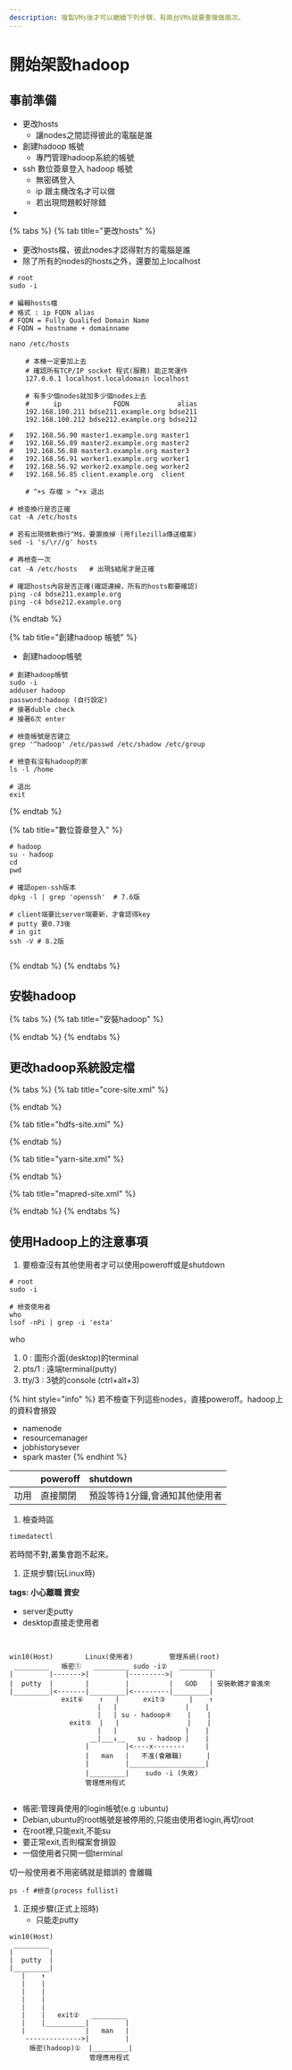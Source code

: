 ```yaml
---
description: 複製VMs後才可以繼續下列步驟，有兩台VMs就要重複做兩次。
---
```


# 開始架設hadoop

## 事前準備

* 更改hosts
  * 讓nodes之間認得彼此的電腦是誰
* 創建hadoop 帳號
  * 專門管理hadoop系統的帳號
* ssh 數位簽章登入 hadoop 帳號 
  * 無密碼登入
  * ip 跟主機改名才可以做
  * 若出現問題較好除錯
* 
{% tabs %}
{% tab title="更改hosts" %}
* 更改hosts檔，彼此nodes才認得對方的電腦是誰
* 除了所有的nodes的hosts之外，還要加上localhost

```text
# root
sudo -i

# 編輯hosts檔
# 格式 : ip FQDN alias
# FQDN = Fully Qualifed Domain Name 
# FQDN = hostname + domainname 

nano /etc/hosts

    # 本機一定要加上去   
    # 確認所有TCP/IP socket 程式(服務) 能正常運作
    127.0.0.1 localhost.localdomain localhost
    
    # 有多少個nodes就加多少個nodes上去
    #      ip             FQDN            alias
    192.168.100.211 bdse211.example.org bdse211
    192.168.100.212 bdse212.example.org bdse212
    
#   192.168.56.90 master1.example.org master1
#   192.168.56.89 master2.example.org master2
#   192.168.56.88 master3.example.org master3
#   192.168.56.91 worker1.example.org worker1
#   192.168.56.92 worker2.example.oeg worker2
#   192.168.56.85 client.example.org  client
    
    # ^+s 存檔 > ^+x 退出    

# 檢查換行是否正確
cat -A /etc/hosts

# 若有出現微軟換行^M$，要置換掉 (用filezilla傳送檔案)
sed -i 's/\r//g' hosts 

# 再檢查一次
cat -A /etc/hosts   # 出現$結尾才是正確

# 確認hosts內容是否正確(確認連線，所有的hosts都要確認)
ping -c4 bdse211.example.org
ping -c4 bdse212.example.org
```
{% endtab %}

{% tab title="創建hadoop 帳號" %}
* 創建hadoop帳號 

```text
# 創建hadoop帳號
sudo -i
adduser hadoop
password:hadoop (自行設定)
# 接著duble check
# 接著6次 enter

# 檢查帳號是否建立
grep '^hadoop' /etc/passwd /etc/shadow /etc/group 

# 檢查有沒有hadoop的家
ls -l /home 

# 退出
exit
```
{% endtab %}

{% tab title="數位簽章登入" %}


```text
# hadoop
su - hadoop
cd
pwd

# 確認open-ssh版本
dpkg -l | grep 'openssh'  # 7.6版

# client端要比server端要新，才會認得key
# putty 要0.73後
# in git 
ssh -V # 8.2版


```
{% endtab %}
{% endtabs %}

## 安裝hadoop

{% tabs %}
{% tab title="安裝hadoop" %}

{% endtab %}
{% endtabs %}

## 更改hadoop系統設定檔

{% tabs %}
{% tab title="core-site.xml" %}

{% endtab %}

{% tab title="hdfs-site.xml" %}

{% endtab %}

{% tab title="yarn-site.xml" %}

{% endtab %}

{% tab title="mapred-site.xml" %}

{% endtab %}
{% endtabs %}

## 使用Hadoop上的注意事項



1. 要檢查沒有其他使用者才可以使用poweroff或是shutdown

```text
# root
sudo -i 

# 檢查使用者 
who
lsof -nPi | grep -i 'esta' 
```

who

1. 0 : 圖形介面\(desktop\)的terminal
2. pts/1 : 遠端terminal\(putty\)
3. tty/3  : 3號的console \(ctrl+alt+3\) 



{% hint style="info" %}
若不檢查下列這些nodes，直接poweroff。hadoop上的資料會損毀

* namenode
* resourcemanager
* jobhistorysever
* spark master
{% endhint %}



|  | poweroff | shutdown |
| :--- | :--- | :--- |
| 功用 | 直接關閉 | 預設等待1分鐘,會通知其他使用者 |

1. 檢查時區

```text
timedatectl
```

若時間不對,叢集會跑不起來。

1. 正規步驟\(玩Linux時\)

**tags: 小心離職 資安**

* server走putty
* desktop直接走使用者

```text


win10(Host)        Linux(使用者)         管理系統(root)
 _________   帳密①   _________ sudo -i②   _________
|         |------->|         |--------->|         |
|  putty  |        |         |          |   GOD   | 安裝軟體才會進來
|_________|<-------|_________|<---------|_________|
             exit⑥    ↑   |      exit③      |    ↑
                      |   |                 |    |
                      |   | su - hadoop④    |    |
               exit⑤  |   |                 |    |
                      |   |                 |    |
                    __|___↓__   su - hadoop |    |
                   |         |<----x--------     |   
                   |   man   |   不准(會離職)      |
                   |         |___________________|
                   |_________|    sudo -i (失敗)
                   管理應用程式     


```

* 帳密:管理員使用的login帳號\(e.g :ubuntu\)
* Debian,ubuntu的root帳號是被停用的,只能由使用者login,再切root
* 在root裡,只能exit,不能su
* 要正常exit,否則檔案會損毀
* 一個使用者只開一個terminal

切一般使用者不用密碼就是錯誤的 會離職

```text
ps -f #檢查(process fullist)
```

1. 正規步驟\(正式上班時\)
   * 只能走putty

```text
win10(Host)  
 _________   
|         |
|  putty  |
|_________|
   |    ↑    
   |    |    
   |    |    
   |    |    
   |    |    
   |    |   exit②   _________ 
   |    |__________|         |
   |               |   man   |
    -------------->|         |
     帳密(hadoop)①  |_________|
                    管理應用程式     


```

